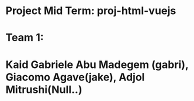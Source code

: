 # Project Mid Term: proj-html-vuejs

# Team 1:

# Kaid Gabriele Abu Madegem (gabri), Giacomo Agave(jake), Adjol Mitrushi(Null..)